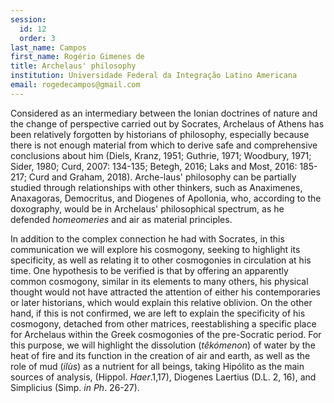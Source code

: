 ```yaml
---
session:
  id: 12
  order: 3
last_name: Campos
first_name: Rogério Gimenes de
title: Archelaus' philosophy
institution: Universidade Federal da Integração Latino Americana
email: rogedecampos@gmail.com
---
```

Considered as an intermediary between the Ionian doctrines of nature and the change of perspective carried out by Socrates, Archelaus of Athens has been relatively forgotten by historians of philosophy, especially because there is not enough material from which to derive safe and comprehensive conclusions about him (Diels, Kranz, 1951; Guthrie, 1971; Woodbury, 1971; Sider, 1980; Curd, 2007: 134-135; Betegh, 2016; Laks and Most, 2016: 185-217; Curd and Graham, 2018). Arche\-laus' philosophy can be partially studied through relationships with other thinkers, such as Anaximenes, Anaxagoras, Democritus, and Diogenes of Apollonia, who, according to the doxography, would be in Archelaus' philosophical spectrum, as he defended *homeomeries* and air as material principles.

In addition to the complex connection he had with Socrates, in this communication we will explore his cosmogony, seeking to highlight its specificity, as well as relating it to other cosmogonies in circulation at his time. One hypothesis to be verified is that by offering an apparently common cosmogony, similar in its elements to many others, his physical thought would not have attracted the attention of either his contemporaries or later historians, which would explain this relative oblivion. On the other hand, if this is not confirmed, we are left to explain the specificity of his cosmogony, detached from other matrices, reestablishing a specific place for Archelaus within the Greek cosmogonies of the pre-Socratic period.
For this purpose, we will highlight the dissolution (*têkómenon*) of water by the heat of fire and its function in the creation of air and earth, as well as the role of mud (*ilùs*) as a nutrient for all beings, taking Hipólito as the main sources of analysis, (Hippol. *Haer*.1,17), Diogenes Laertius (D.L. 2, 16), and Simplicius (Simp. *in Ph*. 26-27).
